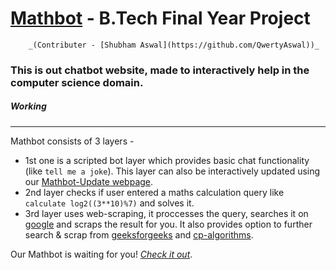 # [Mathbot](http://mathbotbase.herokuapp.com/) - B.Tech Final Year Project
        _(Contributer - [Shubham Aswal](https://github.com/QwertyAswal))_

### This is out chatbot website, made to interactively help in the computer science domain.

##### **Working**
-----------------
Mathbot consists of 3 layers - 
- 1st one is a scripted bot layer which provides basic chat functionality (like `tell me a joke`). This layer can also be interactively updated using our [Mathbot-Update webpage](http://mathbotbase.herokuapp.com/update).
- 2nd layer checks if user entered a maths calculation query like `calculate log2((3**10)%7)` and solves it.
- 3rd layer uses web-scraping, it proccesses the query, searches it on [google](https://www.google.com/) and scraps the result for you. It also provides option to further search & scrap from [geeksforgeeks](https://www.geeksforgeeks.org/) and [cp-algorithms](https://cp-algorithms.com/).

Our Mathbot is waiting for you! *[Check it out](http://mathbotbase.herokuapp.com/)*.